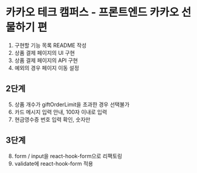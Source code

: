 # 카카오 테크 캠퍼스 - 프론트엔드 카카오 선물하기 편

1. 구현할 기능 목록 README 작성
2. 상품 결제 페이지의 UI 구현
3. 상품 결제 페이지의 API 구현
4. 예외의 경우 페이지 이동 설정

## 2단계

5. 상품 개수가 giftOrderLimit을 초과한 경우 선택불가
6. 카드 메시지 입력 안내, 100자 이내로 입력
7. 현금영수증 번호 입력 확인, 숫자만

## 3단계

8. form / input을 react-hook-form으로 리팩토링
9. validate에 react-hook-form 적용
